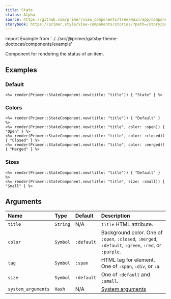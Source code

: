 ```yaml
---
title: State
status: Alpha
source: https://github.com/primer/view_components/tree/main/app/components/primer/state_component.rb
storybook: https://primer.style/view-components/stories/?path=/story/primer-state-component
---
```


import Example from '../../src/@primer/gatsby-theme-doctocat/components/example'

<!-- Warning: AUTO-GENERATED file, do not edit. Add code comments to your Ruby instead <3 -->

Component for rendering the status of an item.

## Examples

### Default

<Example src="<span title='title' class='State '>State</span>" />

```erb
<%= render(Primer::StateComponent.new(title: "title")) { "State" } %>
```

### Colors

<Example src="<span title='title' class='State '>Default</span><span title='title' class='State State--open '>Open</span><span title='title' class='State State--closed '>Closed</span><span title='title' class='State State--merged '>Merged</span>" />

```erb
<%= render(Primer::StateComponent.new(title: "title")) { "Default" } %>
<%= render(Primer::StateComponent.new(title: "title", color: :open)) { "Open" } %>
<%= render(Primer::StateComponent.new(title: "title", color: :closed)) { "Closed" } %>
<%= render(Primer::StateComponent.new(title: "title", color: :merged)) { "Merged" } %>
```

### Sizes

<Example src="<span title='title' class='State '>Default</span><span title='title' class='State State--small '>Small</span>" />

```erb
<%= render(Primer::StateComponent.new(title: "title")) { "Default" } %>
<%= render(Primer::StateComponent.new(title: "title", size: :small)) { "Small" } %>
```

## Arguments

| Name | Type | Default | Description |
| :- | :- | :- | :- |
| `title` | `String` | N/A | `title` HTML attribute. |
| `color` | `Symbol` | `:default` | Background color. One of `:open`, `:closed`, `:merged`, `:default`, `:green`, `:red`, or `:purple`. |
| `tag` | `Symbol` | `:span` | HTML tag for element. One of `:span`, `:div`, or `:a`. |
| `size` | `Symbol` | `:default` | One of `:default` and `:small`. |
| `system_arguments` | `Hash` | N/A | [System arguments](/system-arguments) |
